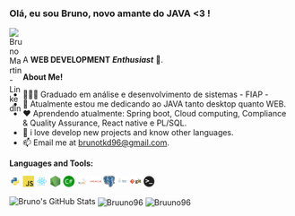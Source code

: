 <h3 title="hehehe"> Olá, eu sou Bruno, novo amante do JAVA <3 !</h3>

<a href="https://www.linkedin.com/in/brunoermacora/">
  <img align="left" alt="Bruno Martin - LinkedIn" width="24px" src="https://cdn.jsdelivr.net/npm/simple-icons@v3/icons/linkedin.svg" />
</a>

<br />
<br />

A **WEB DEVELOPMENT** ***Enthusiast*** 🚀.
 


**About Me!**

- 👨🏽‍💻 Graduado em análise e desenvolvimento de sistemas - FIAP - 
- 🌱 Atualmente estou me dedicando ao JAVA tanto desktop quanto WEB.
- ❤️ Aprendendo atualmente: Spring boot, Cloud computing, Compliance & Quality Assurance, React native e PL/SQL.
- 💬 i love develop new projects and know other languages.
- 📫 Email me at [brunotkd96@gmail.com](mailto:brunotkd96@gmail.com).



**Languages and Tools:**  


<code><img height="20" src="https://raw.githubusercontent.com/github/explore/80688e429a7d4ef2fca1e82350fe8e3517d3494d/topics/python/python.png"></code>
<code><img height="20" src="https://raw.githubusercontent.com/github/explore/80688e429a7d4ef2fca1e82350fe8e3517d3494d/topics/javascript/javascript.png"></code>
<code><img height="20" src="https://raw.githubusercontent.com/github/explore/80688e429a7d4ef2fca1e82350fe8e3517d3494d/topics/react/react.png"></code>
<code><img height="20" src="https://raw.githubusercontent.com/github/explore/80688e429a7d4ef2fca1e82350fe8e3517d3494d/topics/nodejs/nodejs.png"></code>
<code><img height="20" src="https://raw.githubusercontent.com/github/explore/80688e429a7d4ef2fca1e82350fe8e3517d3494d/topics/csharp/csharp.png"></code>
<code><img height="20" src="https://raw.githubusercontent.com/github/explore/80688e429a7d4ef2fca1e82350fe8e3517d3494d/topics/mysql/mysql.png"></code>
<code><img height="20" src="https://raw.githubusercontent.com/github/explore/80688e429a7d4ef2fca1e82350fe8e3517d3494d/topics/oracle/oracle.png"></code>
<code><img height="20" src="https://raw.githubusercontent.com/github/explore/80688e429a7d4ef2fca1e82350fe8e3517d3494d/topics/postgresql/postgresql.png"></code>
<code><img height="20" src="https://raw.githubusercontent.com/github/explore/80688e429a7d4ef2fca1e82350fe8e3517d3494d/topics/java/java.png"></code>
<code><img height="20" src="https://raw.githubusercontent.com/github/explore/80688e429a7d4ef2fca1e82350fe8e3517d3494d/topics/git/git.png"></code>
<code><img height="20" src="https://raw.githubusercontent.com/github/explore/80688e429a7d4ef2fca1e82350fe8e3517d3494d/topics/terminal/terminal.png"></code>

<img src="https://github-readme-stats.vercel.app/api?username=Bruuno96&show_icons=true&hide_border=true&count_private=true&theme=shades-of-purple&icon_color=fad000" alt="Bruno's GitHub Stats">
<img align="center" src="https://github.com/Bruuno96" alt="Bruuno96" />
<img align="center" width=500 src="https://github-readme-stats.vercel.app/api/top-langs/?username=Bruuno96&count_private=true&theme=radical" alt="Bruuno96" />
